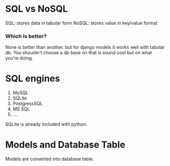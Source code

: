 # SQL vs NoSQL

SQL: stores data in tabular form
NoSQL: stores value in key/value format

### Which is better?

None is better than another. but for django models it works well with tabular db.
You shouldn't choose a db base on that is sound cool but on what you're doing.

# SQL engines

1. MySQL
2. SQLite
3. PostgressSQL
4. MS SQL
5. ....

SQLite is already included with python.

# Models and Database Table

Models are converted into database table.